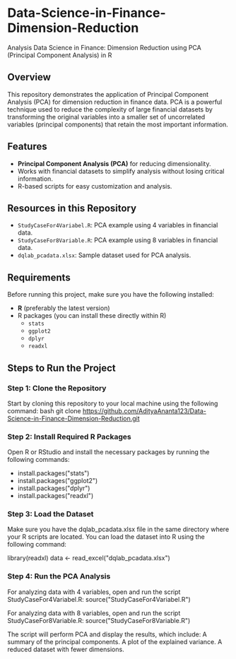 # Data-Science-in-Finance-Dimension-Reduction
Analysis Data Science in Finance: Dimension Reduction using PCA (Principal Component Analysis) in R

## Overview
This repository demonstrates the application of Principal Component Analysis (PCA) for dimension reduction in finance data. PCA is a powerful technique used to reduce the complexity of large financial datasets by transforming the original variables into a smaller set of uncorrelated variables (principal components) that retain the most important information.

## Features
- **Principal Component Analysis (PCA)** for reducing dimensionality.
- Works with financial datasets to simplify analysis without losing critical information.
- R-based scripts for easy customization and analysis.

## Resources in this Repository
- `StudyCaseFor4Variabel.R`: PCA example using 4 variables in financial data.
- `StudyCaseFor8Variable.R`: PCA example using 8 variables in financial data.
- `dqlab_pcadata.xlsx`: Sample dataset used for PCA analysis.

## Requirements
Before running this project, make sure you have the following installed:
- **R** (preferably the latest version)
- R packages (you can install these directly within R)
  - `stats`
  - `ggplot2`
  - `dplyr`
  - `readxl`

## Steps to Run the Project

### Step 1: Clone the Repository
Start by cloning this repository to your local machine using the following command:
bash
git clone https://github.com/AdityaAnanta123/Data-Science-in-Finance-Dimension-Reduction.git

### Step 2: Install Required R Packages 
Open R or RStudio and install the necessary packages by running the following commands:

- install.packages("stats")
- install.packages("ggplot2")
- install.packages("dplyr")
- install.packages("readxl")

### Step 3: Load the Dataset
Make sure you have the dqlab_pcadata.xlsx file in the same directory where your R scripts are located. You can load the dataset into R using the following command:

library(readxl)
data <- read_excel("dqlab_pcadata.xlsx")

### Step 4: Run the PCA Analysis
For analyzing data with 4 variables, open and run the script StudyCaseFor4Variabel.R:
source("StudyCaseFor4Variabel.R")

For analyzing data with 8 variables, open and run the script StudyCaseFor8Variable.R:
source("StudyCaseFor8Variable.R")

The script will perform PCA and display the results, which include:
A summary of the principal components.
A plot of the explained variance.
A reduced dataset with fewer dimensions.
